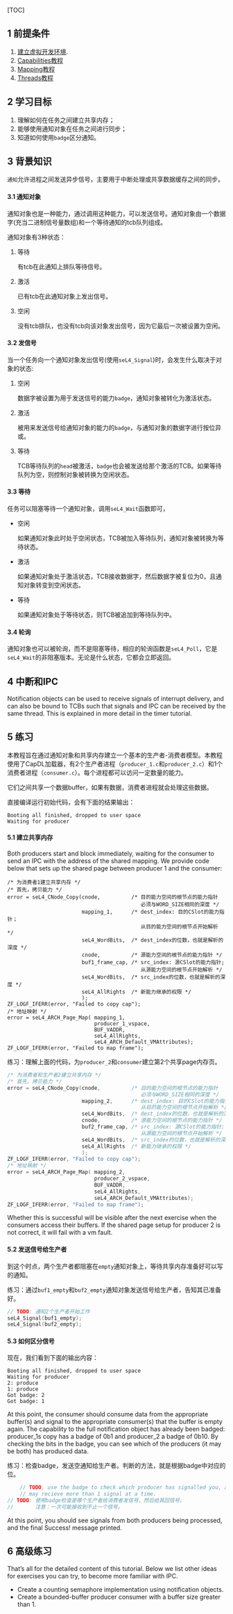 [TOC]

## 1 前提条件

1. [建立虚拟开发环境](https://docs.sel4.systems/HostDependencies).
2. [Capabilities教程](https://docs.sel4.systems/Tutorials/capabilities)
3. [Mapping教程](https://docs.sel4.systems/Tutorials/mapping)
4. [Threads教程](https://docs.sel4.systems/Tutorials/threads)

## 2 学习目标

1. 理解如何在任务之间建立共享内存；
2. 能够使用通知对象在任务之间进行同步；
3. 知道如何使用`badge`区分通知。

## 3 背景知识

`通知`允许进程之间发送异步信号，主要用于中断处理或共享数据缓存之间的同步。

#### 3.1 通知对象

通知对象也是一种能力，通过调用这种能力，可以发送信号。通知对象由一个数据字(充当二进制信号量数组)和一个等待通知的tcb队列组成。

通知对象有3种状态：

1. 等待

    有tcb在此通知上排队等待信号。

2. 激活

    已有tcb在此通知对象上发出信号。

3. 空闲

    没有tcb排队，也没有tcb向该对象发出信号，因为它最后一次被设置为空闲。

#### 3.2 发信号

当一个任务向一个通知对象发出信号(使用`seL4_Signal`)时，会发生什么取决于对象的状态:

1. 空闲

    数据字被设置为用于发送信号的能力`badge`，通知对象被转化为激活状态。

2. 激活
    
    被用来发送信号给通知对象的能力的`badge`，与通知对象的数据字进行按位异或。

3. 等待

    TCB等待队列的`head`被激活，`badge`也会被发送给那个激活的TCB。如果等待队列为空，则控制对象被转换为空闲状态。

#### 3.3 等待

任务可以阻塞等待一个通知对象，调用`seL4_Wait`函数即可，

* 空闲

    如果通知对象此时处于空闲状态，TCB被加入等待队列，通知对象被转换为等待状态。

* 激活

    如果通知对象处于激活状态，TCB接收数据字，然后数据字被复位为0，且通知对象转变到空闲状态。

* 等待

    如果通知对象处于等待状态，则TCB被追加到等待队列中。

#### 3.4 轮询

通知对象也可以被轮询，而不是阻塞等待，相应的轮询函数是`seL4_Poll`，它是`seL4_Wait`的非阻塞版本。无论是什么状态，它都会立即返回。

## 4 中断和IPC

Notification objects can be used to receive signals of interrupt delivery, and can also be bound to TCBs such that signals and IPC can be received by the same thread. This is explained in more detail in the timer tutorial.

## 5 练习

本教程旨在通过通知对象和共享内存建立一个基本的生产者-消费者模型。本教程使用了CapDL加载器，有2个生产者进程（`producer_1.c`和`producer_2.c`）和1个消费者进程（`consumer.c`）。每个进程都可以访问一定数量的能力。

它们之间共享一个数据buffer，如果有数据，消费者进程就会处理这些数据。

直接编译运行初始代码，会有下面的结果输出：

```
Booting all finished, dropped to user space
Waiting for producer
```

#### 5.1 建立共享内存

Both producers start and block immediately, waiting for the consumer to send an IPC with the address of the shared mapping. We provide code below that sets up the shared page between producer 1 and the consumer:

    /* 为消费者1建立共享内存 */
    /* 首先，拷贝能力 */
    error = seL4_CNode_Copy(cnode,          /* 目的能力空间的根节点的能力指针
                                               必须与WORD_SIZE相同的深度 */
                            mapping_1,      /* dest_index: 目的CSlot的能力指针；
                                               从目的能力空间的根节点开始解析 */
                            seL4_WordBits,  /* dest_index的位数，也就是解析的深度 */
                            cnode,          /* 源能力空间的根节点的能力指针 */
                            buf1_frame_cap, /* src_index: 源CSlot的能力指针;
                                               从源能力空间的根节点开始解析 */
                            seL4_WordBits,  /* src_index的位数，也就是解析的深度 */ 
                            seL4_AllRights  /* 新能力继承的权限 */
                            );
    ZF_LOGF_IFERR(error, "Failed to copy cap");
    /* 地址映射 */
    error = seL4_ARCH_Page_Map( mapping_1, 
                                producer_1_vspace, 
                                BUF_VADDR, 
                                seL4_AllRights, 
                                seL4_ARCH_Default_VMAttributes);
    ZF_LOGF_IFERR(error, "Failed to map frame");

练习：理解上面的代码，为`producer_2`和`consumer`建立第2个共享page内存页。

```c
/* 为消费者和生产者2建立共享内存 */
/* 首先，拷贝能力 */
error = seL4_CNode_Copy(cnode,          /* 目的能力空间的根节点的能力指针
                                           必须与WORD_SIZE相同的深度 */
                        mapping_2,      /* dest_index: 目的CSlot的能力指针；
                                           从目的能力空间的根节点开始解析 */
                        seL4_WordBits,  /* dest_index的位数，也就是解析的深度 */
                        cnode,          /* 源能力空间的根节点的能力指针 */
                        buf2_frame_cap, /* src_index: 源CSlot的能力指针;
                                           从源能力空间的根节点开始解析 */
                        seL4_WordBits,  /* src_index的位数，也就是解析的深度 */ 
                        seL4_AllRights  /* 新能力继承的权限 */
                        );
ZF_LOGF_IFERR(error, "Failed to copy cap");
/* 地址映射 */
error = seL4_ARCH_Page_Map( mapping_2, 
                            producer_2_vspace, 
                            BUF_VADDR, 
                            seL4_AllRights, 
                            seL4_ARCH_Default_VMAttributes);
ZF_LOGF_IFERR(error, "Failed to map frame");
```

Whether this is successful will be visible after the next exercise when the consumers access their buffers. If the shared page setup for producer 2 is not correct, it will fail with a vm fault.

#### 5.2 发送信号给生产者

到这个时点，两个生产者都阻塞在`empty`通知对象上，等待共享内存准备好可以写的通知。

练习：通过`buf1_empty`和`buf2_empty`通知对象发送信号给生产者，告知其已准备好。

```c
// TODO: 通知2个生产者开始工作
seL4_Signal(buf1_empty);
seL4_Signal(buf2_empty);
```

#### 5.3 如何区分信号

现在，我们看到下面的输出内容：

```
Booting all finished, dropped to user space
Waiting for producer
2: produce
1: produce
Got badge: 2
Got badge: 1
```
At this point, the consumer should consume data from the appropriate buffer(s) and signal to the appropriate consumer(s) that the buffer is empty again. The capability to the full notification object has already been badged: producer_1s copy has a badge of 0b1 and producer_2 a badge of 0b10. By checking the bits in the badge, you can see which of the producers (it may be both) has produced data.

练习：检查badge，发送空通知给生产者。判断的方法，就是根据badge中对应的位。

```c
    // TODO, use the badge to check which producer has signalled you, and signal it back. Note that you 
    // may recieve more than 1 signal at a time.
// TODO: 使用badge检查是哪个生产者给消费者发信号，然后给其回信号。
//       注意：一次可能接收到不止一个信号。

```

At this point, you should see signals from both producers being processed, and the final Success! message printed.

## 6 高级练习

That’s all for the detailed content of this tutorial. Below we list other ideas for exercises you can try, to become more familiar with IPC.

* Create a counting semaphore implementation using notification objects.
* Create a bounded-buffer producer consumer with a buffer size greater than 1.